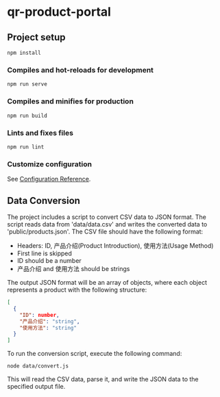 # qr-product-portal

## Project setup

```
npm install
```

### Compiles and hot-reloads for development

```
npm run serve
```

### Compiles and minifies for production

```
npm run build
```

### Lints and fixes files

```
npm run lint
```

### Customize configuration

See [Configuration Reference](https://cli.vuejs.org/config/).

## Data Conversion

The project includes a script to convert CSV data to JSON format. The script reads data from 'data/data.csv' and writes the converted data to 'public/products.json'. The CSV file should have the following format:

- Headers: ID, 产品介绍(Product Introduction), 使用方法(Usage Method)
- First line is skipped
- ID should be a number
- 产品介绍 and 使用方法 should be strings

The output JSON format will be an array of objects, where each object represents a product with the following structure:

```json
[
  {
    "ID": number,
    "产品介绍": "string",
    "使用方法": "string"
  }
]
```

To run the conversion script, execute the following command:

```bash
node data/convert.js
```

This will read the CSV data, parse it, and write the JSON data to the specified output file.
